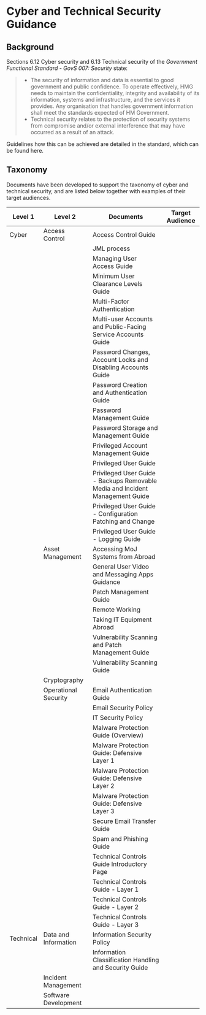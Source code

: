 # Cyber and Technical Security Guidance

## Background

Sections 6.12 Cyber security and 6.13 Technical security of the *Government Functional Standard - GovS 007: Security* state:

> - The security of information and data is essential to good government and public confidence. To operate effectively, HMG needs to maintain the confidentiality, integrity and availability of its information, systems and infrastructure, and the services it provides. Any organisation that handles government information shall meet the standards expected of HM Government.
> - Technical security relates to the protection of security systems from compromise and/or external interference that may have occurred as a result of an attack.

Guidelines how this can be achieved are detailed in the standard, which can be found here.

## Taxonomy

Documents have been developed to support the taxonomy of cyber and technical security, and are listed below together with examples of their target audiences.

| Level 1 | Level 2 | Documents | Target Audience |
| --- | --- | --- | --- |
| Cyber | Access Control | Access Control Guide | |
| | | JML process | |
| | | Managing User Access Guide | |
| | | Minimum User Clearance Levels Guide | |
| | | Multi-Factor Authentication | |
| | | Multi-user Accounts and Public-Facing Service Accounts Guide | |
| | | Password Changes, Account Locks and Disabling Accounts Guide | |
| | | Password Creation and Authentication Guide | |
| | | Password Management Guide | |
| | | Password Storage and Management Guide | |
| | | Privileged Account Management Guide | |
| | | Privileged User Guide | |
| | | Privileged User Guide - Backups Removable Media and Incident Management Guide | |
| | | Privileged User Guide - Configuration Patching and Change | |
| | | Privileged User Guide - Logging Guide |
| | Asset Management | Accessing MoJ Systems from Abroad | |
| | | General User Video and Messaging Apps Guidance | |
| | | Patch Management Guide | |
| | | Remote Working | |
| | | Taking IT Equipment Abroad | |
| | | Vulnerability Scanning and Patch Management Guide | |
| | | Vulnerability Scanning Guide | |
| | Cryptography |
| | Operational Security | Email Authentication Guide | |
| | | Email Security Policy | |
| | | IT Security Policy | |
| | | Malware Protection Guide (Overview) | |
| | | Malware Protection Guide: Defensive Layer 1 | |
| | | Malware Protection Guide: Defensive Layer 2 | |
| | | Malware Protection Guide: Defensive Layer 3 | |
| | | Secure Email Transfer Guide | |
| | | Spam and Phishing Guide | |
| | | Technical Controls Guide Introductory Page | |
| | | Technical Controls Guide - Layer 1 | |
| | | Technical Controls Guide - Layer 2 | |
| | | Technical Controls Guide - Layer 3 | |
| Technical | Data and Information | Information Security Policy | |
| | | Information Classification Handling and Security Guide | |
| | Incident Management |
| | Software Development |
